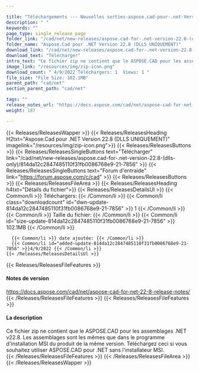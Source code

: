 ```yaml
---

title: "Téléchargements --- Nouvelles sorties-aspose.cad-pour-.net-Version-22.8- (DLLS-Only)"
description: " "
keywords: ""
page_type: single_release_page
folder_link: "/cad/net/new-releases/aspose.cad-for-.net-version-22.8-(dlls-only)/"
folder_name: "Aspose.Cad pour .NET Version 22.8 (DLLS UNIQUEMENT)"
download_link: "/cad/net/new-releases/aspose.cad-for-.net-version-22.8-(dlls-only)/814da12c2847485110f31fb0086768e9-21-7856"
download_text: "Télécharger"
intro_text: "Ce fichier zip ne contient que le ASPOSE.CAD pour les assemblages .NET v22.8. Les assemblages sont les mêmes que dans le programme d'installation MSI du produit de la même version. Téléchargez ceci si vous souhaitez utiliser ASPOSE.CAD pour .NET sans l'installateur MSI."
image_link: "/resources/img/zip-icon.png"
download_count: " 4/9/2022 Téléchargers: 1  Views: 1 "
file_size: "File Size: 102.1MB"
parent_path: "cad/net"
section_parent_path: "cad/net"

tags: ""
release_notes_url: "https://docs.aspose.com/cad/net/aspose-cad-for-net-22-8-release-notes/"
weight: 187

---
```


{{< Releases/ReleasesWapper >}}
  {{< Releases/ReleasesHeading H2txt="Aspose.Cad pour .NET Version 22.8 (DLLS UNIQUEMENT)" imagelink="/resources/img/zip-icon.png">}}
  {{< Releases/ReleasesButtons >}}
    {{< Releases/ReleasesSingleButtons text="Télécharger" link="/cad/net/new-releases/aspose.cad-for-.net-version-22.8-(dlls-only)/814da12c2847485110f31fb0086768e9-21-7856" >}}
    {{< Releases/ReleasesSingleButtons text="Forum d'entraide" link="https://forum.aspose.com/c/cad" >}}
  {{< Releases/ReleasesButtons >}}
  {{< Releases/ReleasesFileArea >}}
    {{< Releases/ReleasesHeading h4txt="Détails du fichier">}}
    {{< Releases/ReleasesDetailsUl >}}
      {{< Common/li >}} Téléchargers: {{< /Common/li >}}
      {{< Common/li class="downloadcount" id="dwn-update-814da12c2847485110f31fb0086768e9-21-7856" >}} 1 {{< /Common/li >}}
      {{< Common/li >}} Taille du fichier: {{< /Common/li >}}
      {{< Common/li id="size-update-814da12c2847485110f31fb0086768e9-21-7856" >}} 102.1MB {{< /Common/li >}}

      {{< Common/li >}} date ajoutée: {{< /Common/li >}}
      {{< Common/li id="added-update-814da12c2847485110f31fb0086768e9-21-7856" >}}4/9/2022 {{< /Common/li >}}
    {{< /Releases/ReleasesDetailsUl >}}

  {{< Releases/ReleasesFileFeatures >}}
      <h4>Notes de version</h4><div><a href='https://docs.aspose.com/cad/net/aspose-cad-for-net-22-8-release-notes/'>https://docs.aspose.com/cad/net/aspose-cad-for-net-22-8-release-notes/</a></div>
  {{< /Releases/ReleasesFileFeatures >}}
  {{< Releases/ReleasesFileFeatures >}}
      <h4>La description</h4><div class="HTMLDescription">Ce fichier zip ne contient que le ASPOSE.CAD pour les assemblages .NET v22.8. Les assemblages sont les mêmes que dans le programme d'installation MSI du produit de la même version. Téléchargez ceci si vous souhaitez utiliser ASPOSE.CAD pour .NET sans l'installateur MSI.</div>
  {{< /Releases/ReleasesFileFeatures >}}
 {{< /Releases/ReleasesFileArea >}}
{{< /Releases/ReleasesWapper >}}


